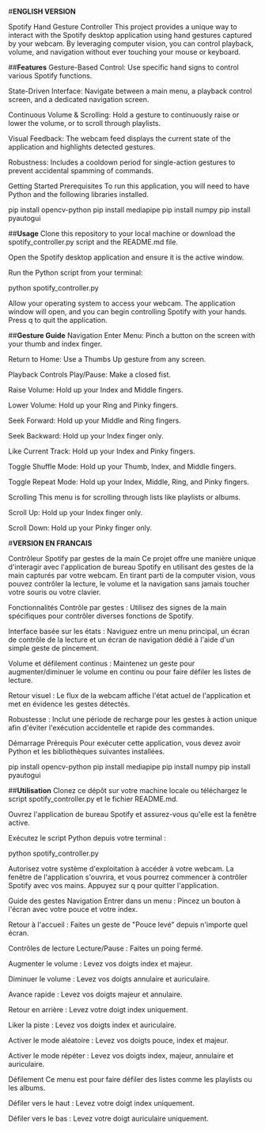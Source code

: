 #**ENGLISH VERSION**

Spotify Hand Gesture Controller
This project provides a unique way to interact with the Spotify desktop application using hand gestures captured by your webcam. By leveraging computer vision, you can control playback, volume, and navigation without ever touching your mouse or keyboard.

##**Features**
Gesture-Based Control: Use specific hand signs to control various Spotify functions.

State-Driven Interface: Navigate between a main menu, a playback control screen, and a dedicated navigation screen.

Continuous Volume & Scrolling: Hold a gesture to continuously raise or lower the volume, or to scroll through playlists.

Visual Feedback: The webcam feed displays the current state of the application and highlights detected gestures.

Robustness: Includes a cooldown period for single-action gestures to prevent accidental spamming of commands.

Getting Started
Prerequisites
To run this application, you will need to have Python and the following libraries installed.

pip install opencv-python
pip install mediapipe
pip install numpy
pip install pyautogui

##**Usage**
Clone this repository to your local machine or download the spotify_controller.py script and the README.md file.

Open the Spotify desktop application and ensure it is the active window.

Run the Python script from your terminal:

python spotify_controller.py

Allow your operating system to access your webcam. The application window will open, and you can begin controlling Spotify with your hands. Press q to quit the application.

##**Gesture Guide**
Navigation
Enter Menu: Pinch a button on the screen with your thumb and index finger.

Return to Home: Use a Thumbs Up gesture from any screen.

Playback Controls
Play/Pause: Make a closed fist.

Raise Volume: Hold up your Index and Middle fingers.

Lower Volume: Hold up your Ring and Pinky fingers.

Seek Forward: Hold up your Middle and Ring fingers.

Seek Backward: Hold up your Index finger only.

Like Current Track: Hold up your Index and Pinky fingers.

Toggle Shuffle Mode: Hold up your Thumb, Index, and Middle fingers.

Toggle Repeat Mode: Hold up your Index, Middle, Ring, and Pinky fingers.

Scrolling
This menu is for scrolling through lists like playlists or albums.

Scroll Up: Hold up your Index finger only.

Scroll Down: Hold up your Pinky finger only.


#**VERSION  EN FRANCAIS**

Contrôleur Spotify par gestes de la main
Ce projet offre une manière unique d'interagir avec l'application de bureau Spotify en utilisant des gestes de la main capturés par votre webcam. En tirant parti de la computer vision, vous pouvez contrôler la lecture, le volume et la navigation sans jamais toucher votre souris ou votre clavier.

Fonctionnalités
Contrôle par gestes : Utilisez des signes de la main spécifiques pour contrôler diverses fonctions de Spotify.

Interface basée sur les états : Naviguez entre un menu principal, un écran de contrôle de la lecture et un écran de navigation dédié à l'aide d'un simple geste de pincement.

Volume et défilement continus : Maintenez un geste pour augmenter/diminuer le volume en continu ou pour faire défiler les listes de lecture.

Retour visuel : Le flux de la webcam affiche l'état actuel de l'application et met en évidence les gestes détectés.

Robustesse : Inclut une période de recharge pour les gestes à action unique afin d'éviter l'exécution accidentelle et rapide des commandes.

Démarrage
Prérequis
Pour exécuter cette application, vous devez avoir Python et les bibliothèques suivantes installées.

pip install opencv-python
pip install mediapipe
pip install numpy
pip install pyautogui

##**Utilisation**
Clonez ce dépôt sur votre machine locale ou téléchargez le script spotify_controller.py et le fichier README.md.

Ouvrez l'application de bureau Spotify et assurez-vous qu'elle est la fenêtre active.

Exécutez le script Python depuis votre terminal :

python spotify_controller.py

Autorisez votre système d'exploitation à accéder à votre webcam. La fenêtre de l'application s'ouvrira, et vous pourrez commencer à contrôler Spotify avec vos mains. Appuyez sur q pour quitter l'application.

Guide des gestes
Navigation
Entrer dans un menu : Pincez un bouton à l'écran avec votre pouce et votre index.

Retour à l'accueil : Faites un geste de "Pouce levé" depuis n'importe quel écran.

Contrôles de lecture
Lecture/Pause : Faites un poing fermé.

Augmenter le volume : Levez vos doigts index et majeur.

Diminuer le volume : Levez vos doigts annulaire et auriculaire.

Avance rapide : Levez vos doigts majeur et annulaire.

Retour en arrière : Levez votre doigt index uniquement.

Liker la piste : Levez vos doigts index et auriculaire.

Activer le mode aléatoire : Levez vos doigts pouce, index et majeur.

Activer le mode répéter : Levez vos doigts index, majeur, annulaire et auriculaire.

Défilement
Ce menu est pour faire défiler des listes comme les playlists ou les albums.

Défiler vers le haut : Levez votre doigt index uniquement.

Défiler vers le bas : Levez votre doigt auriculaire uniquement.

